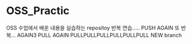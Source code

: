 # OSS_Practic

OSS 수업에서 배운 내용을 실습하는 repositoy
반복 연습..... PUSH AGAIN
또 반복... AGAIN3
PULL AGAIN PULLPULLPULLPULLPULLPULL
NEW branch

